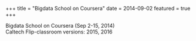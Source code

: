 +++
title = "Bigdata School on Coursera"
date = 2014-09-02
featured = true
+++
<!-- <A HREF="https://www.coursera.org/course/bigdataschool">Bigdata School on Coursera</A> (Sep 2-15, 2014) -->
Bigdata School on Coursera (Sep 2-15, 2014) 
<BR> Caltech Flip-classroom
versions: 2015, 2016